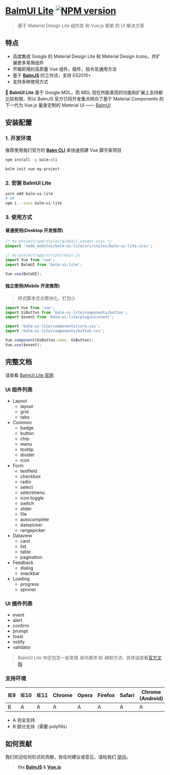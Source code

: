 # [BalmUI Lite](https://mdl.balmjs.com/) [![NPM version][balm-ui-lite-image]][balm-ui-lite-url]

> 基于 Material Design Lite 组件库 和 Vue.js 框架 的 UI 解决方案

## 特点

- 高度集成 Google 的 Material Design Lite 和 Material Design Icons，并扩展更多常用组件
- 开箱即用的高质量 Vue 组件，插件，指令及通用方法
- 基于 **[BalmJS](https://balmjs.com/)** 的工作流，支持 ES2015+
- 支持多种使用方式

:bell: **BalmUI Lite** 基于 Google MDL，而 MDL 现在所能表现的功能和扩展上支持都比较有限，所以 BalmJS 官方已将开发重点转向了基于 Material Components 的下一代为 Vue.js 量身定制的 Material UI —— [BalmUI](https://material.balmjs.com/)

## 安装配置

### 1. 开发环境

推荐使用我们官方的 **[Balm CLI](https://github.com/balmjs/balm-cli)** 来快速搭建 Vue 脚手架项目

```sh
npm install -g balm-cli

balm init vue my-project
```

### 2. 安装 BalmUI Lite

```sh
yarn add balm-ui-lite
# OR
npm i --save balm-ui-lite
```

### 3. 使用方式

#### 普通使用(Desktop 开发推荐)

```css
/* my-project/app/styles/global/_vendor.scss */
@import 'node_modules/balm-ui-lite/src/styles/balm-ui-lite.scss';
```

```js
// my-project/app/scripts/main.js
import Vue from 'vue';
import BalmUI from 'balm-ui-lite';

Vue.use(BalmUI);
```

#### 独立使用(Mobile 开发推荐)

> 样式脚本完全模块化，打包小

```js
import Vue from 'vue';
import UiButton from 'balm-ui-lite/components/button';
import $event from 'balm-ui-lite/plugins/event';

import 'balm-ui-lite/components/core.css';
import 'balm-ui-lite/components/button.css';

Vue.component(UiButton.name, UiButton);
Vue.use($event);
```

## 完整文档

请查看 [BalmUI Lite 官网](https://mdl.balmjs.com/)

### UI 组件列表

- Layout
  - layout
  - grid
  - tabs
- Common
  - badge
  - button
  - chip
  - menu
  - tooltip
  - divider
  - icon
- Form
  - textfield
  - checkbox
  - radio
  - select
  - selectmenu
  - icon toggle
  - switch
  - slider
  - file
  - autocomplete
  - datepicker
  - rangepicker
- Dataview
  - card
  - list
  - table
  - pagination
- Feedback
  - dialog
  - snackbar
- Loading
  - progress
  - spinner

### UI 插件列表

- event
- alert
- confirm
- prompt
- toast
- notify
- validator

> BalmUI Lite 中还包含一些常用 _指令服务_ 和 _辅助方法_，具体请查看[官方文档](http://mdl.balmjs.com/)

### 支持环境

| IE9 | IE10 | IE11 | Chrome | Opera | Firefox | Safari | Chrome (Android) | Mobile Safari |
| --- | ---- | ---- | ------ | ----- | ------- | ------ | ---------------- | ------------- |
| B   | A    | A    | A      | A     | A       | A      | A                | A             |

- A 完全支持
- B 部分支持（需要 polyfills）

## 如何贡献

我们欢迎任何形式的贡献，有任何建议或意见，请给我们 [提问](https://github.com/balmjs/balm-ui-lite/issues)。

[balm-ui-lite-image]: https://badge.fury.io/js/balm-ui-lite.svg
[balm-ui-lite-url]: https://npmjs.org/package/balm-ui-lite

> **thx [BalmJS](https://balmjs.com/) & [Vue.js](https://vuejs.org/)**
